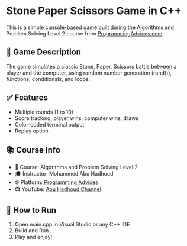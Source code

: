 # Stone Paper Scissors Game in C++

This is a simple console-based game built during the Algorithms and Problem Solving Level 2 course from [ProgrammingAdvices.com](https://www.programmingadvices.com/).

## 🎯 Game Description

The game simulates a classic Stone, Paper, Scissors battle between a player and the computer, using random number generation (rand()), functions, conditionals, and loops.

## ✅ Features

- Multiple rounds (1 to 10)
- Score tracking: player wins, computer wins, draws
- Color-coded terminal output
- Replay option

## 📚 Course Info

- 📘 Course: Algorithms and Problem Solving Level 2
- 🎓 Instructor: Mohammed Abu Hadhoud
- 🌐 Platform: [Programming Advices](https://www.programmingadvices.com/)
- 📺 YouTube: [Abu Hadhoud Channel](https://www.youtube.com/@ProgrammingAdvices)

## 🚀 How to Run

1. Open main.cpp in Visual Studio or any C++ IDE
2. Build and Run
3. Play and enjoy!

